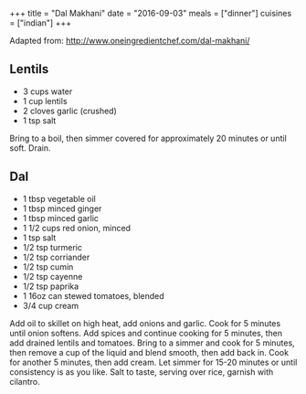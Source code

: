 +++
title = "Dal Makhani"
date = "2016-09-03"
meals = ["dinner"]
cuisines = ["indian"]
+++

Adapted from: http://www.oneingredientchef.com/dal-makhani/

## Lentils
- 3 cups water
- 1 cup lentils
- 2 cloves garlic (crushed)
- 1 tsp salt

Bring to a boil, then simmer covered for approximately 20 minutes or until soft. Drain.

## Dal
- 1 tbsp vegetable oil
- 1 tbsp minced ginger
- 1 tbsp minced garlic
- 1 1/2 cups red onion, minced
- 1 tsp salt
- 1/2 tsp turmeric
- 1/2 tsp corriander
- 1/2 tsp cumin
- 1/2 tsp cayenne
- 1/2 tsp paprika
- 1 16oz can stewed tomatoes, blended
- 3/4 cup cream

Add oil to skillet on high heat, add onions and garlic. Cook for 5 minutes until onion softens.
Add spices and continue cooking for 5 minutes, then add drained lentils and tomatoes.
Bring to a simmer and cook for 5 minutes, then remove a cup of the liquid and blend smooth, then add back in.
Cook for another 5 minutes, then add cream. Let simmer for 15-20 minutes or until consistency is as you like.
Salt to taste, serving over rice, garnish with cilantro.
